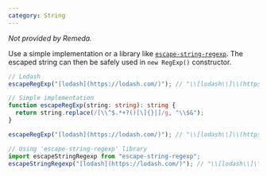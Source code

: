 ```yaml
---
category: String
---
```


_Not provided by Remeda._

Use a simple implementation or a library like [`escape-string-regexp`](https://www.npmjs.com/package/escape-string-regexp). The escaped string can then be safely used in `new RegExp()` constructor.

```ts
// Lodash
escapeRegExp("[lodash](https://lodash.com/)"); // "\\[lodash\\]\\(https://lodash\\.com/\\)"

// Simple implementation
function escapeRegExp(string: string): string {
  return string.replace(/[\\^$.*+?()[\]{}|]/g, "\\$&");
}

escapeRegExp("[lodash](https://lodash.com/)"); // "\\[lodash\\]\\(https://lodash\\.com/\\)"

// Using 'escape-string-regexp' library
import escapeStringRegexp from "escape-string-regexp";
escapeStringRegexp("[lodash](https://lodash.com/)"); // "\\[lodash\\]\\(https://lodash\\.com/\\)"
```
